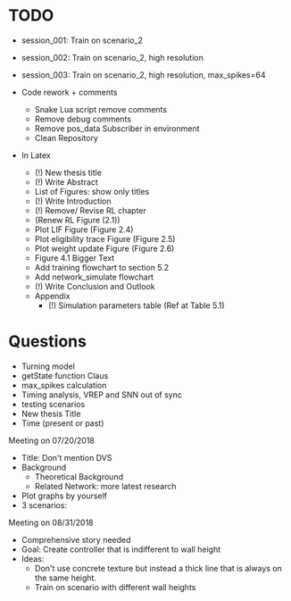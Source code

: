 # TODO
- session_001: Train on scenario_2
- session_002: Train on scenario_2, high resolution
- session_003: Train on scenario_2, high resolution, max_spikes=64



- Code rework + comments
  - Snake Lua script remove comments
  - Remove debug comments
  - Remove pos_data Subscriber in environment
  - Clean Repository
- In Latex
  - (!) New thesis title
  - (!) Write Abstract
  - List of Figures: show only titles
  - (!) Write Introduction
  - (!) Remove/ Revise RL chapter
  - (Renew RL Figure (2.1))
  - Plot LIF Figure (Figure 2.4)
  - Plot eligibility trace Figure (Figure 2.5)
  - Plot weight update Figure (Figure 2.6)
  - Figure 4.1 Bigger Text
  - Add training flowchart to section 5.2
  - Add network_simulate flowchart
  - (!) Write Conclusion and Outlook
  - Appendix
    - (!) Simulation parameters table (Ref at Table 5.1)

# Questions
- Turning model
- getState function Claus
- max_spikes calculation
- Timing analysis, VREP and SNN out of sync
- testing scenarios
- New thesis Title
- Time (present or past)

Meeting on 07/20/2018
- Title: Don't mention DVS
- Background
  - Theoretical Background
  - Related Network: more latest research
- Plot graphs by yourself
- 3 scenarios:

Meeting on 08/31/2018
- Comprehensive story needed
- Goal: Create controller that is indifferent to wall height
- Ideas:
  - Don't use concrete texture but instead a thick line that is always on the same height.
  - Train on scenario with different wall heights
